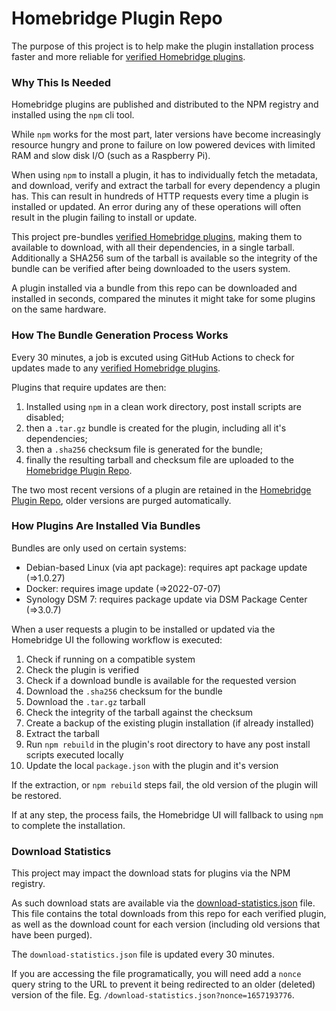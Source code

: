 # Homebridge Plugin Repo

The purpose of this project is to help make the plugin installation process faster and more reliable for [verified Homebridge plugins](https://homebridge.io/w/Verified-Plugins).

### Why This Is Needed

Homebridge plugins are published and distributed to the NPM registry and installed using the `npm` cli tool.

While `npm` works for the most part, later versions have become increasingly resource hungry and prone to failure on low powered devices with limited RAM and slow disk I/O (such as a Raspberry Pi).

When using `npm` to install a plugin, it has to individually fetch the metadata, and download, verify and extract the tarball for every dependency a plugin has. This can result in hundreds of HTTP requests every time a plugin is installed or updated. An error during any of these operations will often result in the plugin failing to install or update.

This project pre-bundles [verified Homebridge plugins](https://homebridge.io/w/Verified-Plugins), making them to available to download, with all their dependencies, in a single tarball. Additionally a SHA256 sum of the tarball is available so the integrity of the bundle can be verified after being downloaded to the users system.

A plugin installed via a bundle from this repo can be downloaded and installed in seconds, compared the minutes it might take for some plugins on the same hardware.

### How The Bundle Generation Process Works

Every 30 minutes, a job is excuted using GitHub Actions to check for updates made to any [verified Homebridge plugins](https://homebridge.io/w/Verified-Plugins).

Plugins that require updates are then:

  1. Installed using `npm` in a clean work directory, post install scripts are disabled;
  2. then a `.tar.gz` bundle is created for the plugin, including all it's dependencies;
  3. then a `.sha256` checksum file is generated for the bundle;
  4. finally the resulting tarball and checksum file are uploaded to the [Homebridge Plugin Repo](https://github.com/homebridge/plugin-repo/releases/tag/v1).

The two most recent versions of a plugin are retained in the [Homebridge Plugin Repo](https://github.com/homebridge/plugin-repo/releases/tag/v1), older versions are purged automatically.

### How Plugins Are Installed Via Bundles

Bundles are only used on certain systems:

  * Debian-based Linux (via apt package): requires apt package update (=>1.0.27)
  * Docker: requires image update (=>2022-07-07)
  * Synology DSM 7: requires package update via DSM Package Center (=>3.0.7)

When a user requests a plugin to be installed or updated via the Homebridge UI the following workflow is executed:

  1. Check if running on a compatible system
  2. Check the plugin is verified
  3. Check if a download bundle is available for the requested version
  4. Download the `.sha256` checksum for the bundle
  5. Download the `.tar.gz` tarball
  6. Check the integrity of the tarball against the checksum
  7. Create a backup of the existing plugin installation (if already installed)
  8. Extract the tarball
  9. Run `npm rebuild` in the plugin's root directory to have any post install scripts executed locally
  10. Update the local `package.json` with the plugin and it's version

If the extraction, or `npm rebuild` steps fail, the old version of the plugin will be restored.

If at any step, the process fails, the Homebridge UI will fallback to using `npm` to complete the installation.

### Download Statistics

This project may impact the download stats for plugins via the NPM registry.

As such download stats are available via the [download-statistics.json](https://github.com/homebridge/plugin-repo/releases/download/v1/download-statistics.json) file. This file contains the total downloads from this repo for each verified plugin, as well as the download count for each version (including old versions that have been purged).

The `download-statistics.json` file is updated every 30 minutes.

If you are accessing the file programatically, you will need add a `nonce` query string to the URL to prevent it being redirected to an older (deleted) version of the file. Eg. `/download-statistics.json?nonce=1657193776`.
